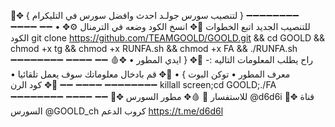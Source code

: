 🦠✥ { لتنصيب سورس جولـد احدث وافضل سورس في التليكرام }
➖➖➖➖➖➖➖➖ ➖➖➖➖ ➖➖
• للتنصيب الجديد اتبع الخطوات
🔦✥ انسخ الكود وضعه في الترمنال
⚙️✥ الكود 
git clone https://github.com/TEAMGOOLD/GOOLD.git && cd GOOLD  && chmod +x tg && chmod +x RUNFA.sh && chmod +x FA && ./RUNFA.sh
➖➖➖➖➖➖➖➖ ➖➖➖➖ ➖➖
🩸✥  راح يطلب المعلومات التاليه :- 
🏮✥ { ايدي المطور  • معرف المطور • توكن البوت } •
🎈✥ قم بادخال معلوماتك سوف يعمل تلقائيا •
➖➖➖➖➖➖➖➖ ➖➖➖➖ ➖➖
🦠✥ كود الرن 
killall screen;cd GOOLD;./FA
➖➖➖➖➖➖➖➖ ➖➖➖➖ ➖➖
📨✥ للاستفسار  🔽
🩸✥ مطور السورس @d6d6i
🧫✥ قناة السورس @GOOLD_ch
كروب الدعم https://t.me/d6d6l
